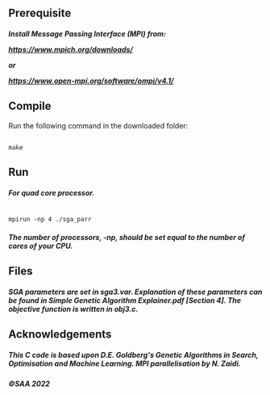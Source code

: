 ## Prerequisite
##### Install Message Passing Interface (MPI) from: <br> <p><p> https://www.mpich.org/downloads/ <p> or <p> https://www.open-mpi.org/software/ompi/v4.1/
## Compile
Run the following command in the downloaded folder:
<pre><code>
make
</code></pre>
## Run
##### For quad core processor.
<pre><code>
mpirun -np 4 ./sga_parr
</code></pre>
##### The number of processors, *-np*, should be set equal to the number of cores of your CPU.
## Files
##### SGA parameters are set in *sga3.var*. Explanation of these parameters can be found in Simple Genetic Algorithm Explainer.pdf [Section 4]. The objective function is written in *obj3.c*.
## Acknowledgements
##### This C code is based upon D.E. Goldberg's Genetic Algorithms in Search, Optimisation and Machine Learning. MPI parallelisation by N. Zaidi.

##### ©SAA 2022

